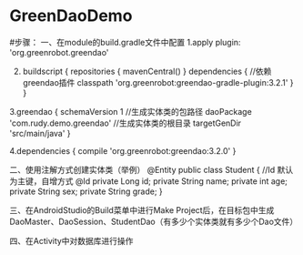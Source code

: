 # GreenDaoDemo

#步骤：
一、在module的build.gradle文件中配置
1.apply plugin: 'org.greenrobot.greendao'

2. buildscript {
      repositories {
          mavenCentral()
      }
      dependencies {
          //依赖greendao插件
           classpath 'org.greenrobot:greendao-gradle-plugin:3.2.1'
      }
  }
  
3.greendao {
    schemaVersion 1
    //生成实体类的包路径
    daoPackage 'com.rudy.demo.greendao'
    //生成实体类的根目录
    targetGenDir 'src/main/java'
}
  
4.dependencies {
    compile 'org.greenrobot:greendao:3.2.0'
  }
  
二、使用注解方式创建实体类（举例）
@Entity
public class Student {
//Id 默认为主键，自增方式
    @Id
    private Long id;
    private String name;
    private int age;
    private String sex;
    private String grade;
    }
    
三、在AndroidStudio的Build菜单中进行Make Project后，在目标包中生成DaoMaster、DaoSession、StudentDao（有多少个实体类就有多少个Dao文件）

四、在Activity中对数据库进行操作
  
